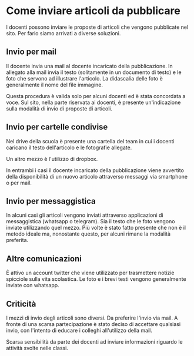 # Come inviare articoli da pubblicare

I docenti possono inviare le proposte di articoli che vengono pubblicate nel sito. Per farlo siamo arrivati a diverse soluzioni.

## Invio per mail
Il docente invia una mail al docente incaricato della pubblicazione. In allegato alla mail invia il testo (solitamente in un documento di testo) e le foto che servono ad illustrare l'articolo. La didascalia delle foto è generalmente il nome del file immagine.

Questa procedura è valida solo per alcuni docenti ed è stata concordata a voce. Sul sito, nella parte riservata ai docenti, è presente un'indicazione sulla modalità di invio di proposte di articoli.

## Invio per cartelle condivise
Nel drive della scuola è presente una cartella del team in cui i docenti caricano il testo dell'articolo e le fotografie allegate.

Un altro mezzo è l'utilizzo di dropbox.

In entrambi i casi il docente incaricato della pubblicazione viene avvertito della disponibilità di un nuovo articolo attraverso messaggi via smartphone o per mail.

## Invio per messaggistica
In alcuni casi gli articoli vengono inviati attraverso applicazioni di messaggistica (whatsapp o telegram). Sia il testo che le foto vengono inviate utilizzando quel mezzo. Più volte è stato fatto presente che non è il metodo ideale ma, nonostante questo, per alcuni rimane la modalità preferita.

## Altre comunicazioni
È attivo un account twitter che viene utilizzato per trasmettere notizie spicciole sulla vita scolastica. Le foto e i brevi testi vengono generalmente inviate con whatsapp.

## Criticità
I mezzi di invio degli articoli sono diversi. Da preferire l'invio via mail. A fronte di una scarsa partecipazione è stato deciso di accettare qualsiasi invio, con l'intento di educare i colleghi all'utilizzo della mail.

Scarsa sensibilità da parte dei docenti ad inviare informazioni riguardo le attività svolte nelle classi.
